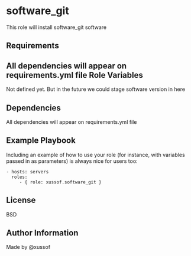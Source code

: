 software_git
=========

This role will install software_git software

Requirements
------------

All dependencies will appear on requirements.yml file
Role Variables
--------------

Not defined yet. But in the future we could stage software version in here

Dependencies
------------

All dependencies will appear on requirements.yml file

Example Playbook
----------------

Including an example of how to use your role (for instance, with variables passed in as parameters) is always nice for users too:

    - hosts: servers
      roles:
         - { role: xussof.software_git }

License
-------

BSD

Author Information
------------------
Made by @xussof
